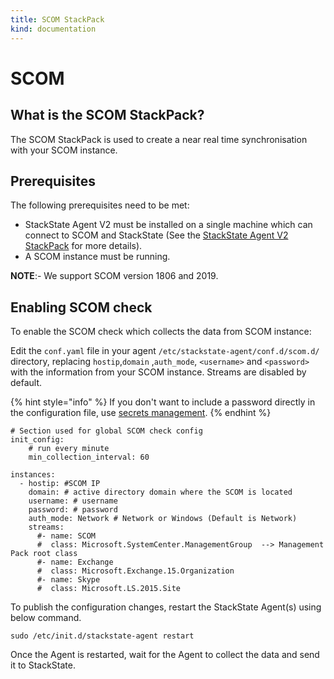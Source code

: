 ```yaml
---
title: SCOM StackPack
kind: documentation
---
```


# SCOM

## What is the SCOM StackPack?

The SCOM StackPack is used to create a near real time synchronisation with your SCOM instance.

## Prerequisites

The following prerequisites need to be met:

* StackState Agent V2 must be installed on a single machine which can connect to SCOM and StackState \(See the [StackState Agent V2 StackPack](agent.md) for more details\).
* A SCOM instance must be running.

**NOTE**:- We support SCOM version 1806 and 2019.

## Enabling SCOM check

To enable the SCOM check which collects the data from SCOM instance:

Edit the `conf.yaml` file in your agent `/etc/stackstate-agent/conf.d/scom.d/` directory, replacing `hostip`,`domain` ,`auth_mode`, `<username>` and `<password>` with the information from your SCOM instance. Streams are disabled by default.

{% hint style="info" %}
If you don't want to include a password directly in the configuration file, use [secrets management](/configure/security/secrets_management.md).
{% endhint %}

```text
# Section used for global SCOM check config
init_config:
    # run every minute
    min_collection_interval: 60

instances:
  - hostip: #SCOM IP
    domain: # active directory domain where the SCOM is located
    username: # username
    password: # password
    auth_mode: Network # Network or Windows (Default is Network)
    streams:
      #- name: SCOM
      #  class: Microsoft.SystemCenter.ManagementGroup  --> Management Pack root class
      #- name: Exchange
      #  class: Microsoft.Exchange.15.Organization
      #- name: Skype
      #  class: Microsoft.LS.2015.Site
```

To publish the configuration changes, restart the StackState Agent\(s\) using below command.

```text
sudo /etc/init.d/stackstate-agent restart
```

Once the Agent is restarted, wait for the Agent to collect the data and send it to StackState.

